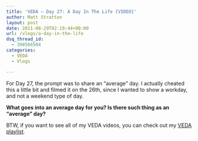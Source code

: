```yaml
---
title: 'VEDA – Day 27: A Day In The Life [VIDEO]'
author: Matt Stratton
layout: post
date: 2011-08-29T02:19:44+00:00
url: /vlogs/a-day-in-the-life
dsq_thread_id:
  - 398566504
categories:
  - VEDA
  - Vlogs

---
```

For Day 27, the prompt was to share an &#8220;average&#8221; day. I actually cheated this a little bit and filmed it on the 26th, since I wanted to show a workday, and not a weekend type of day.



**What goes into an average day for you? Is there such thing as an &#8220;average&#8221; day?**

BTW, if you want to see all of my VEDA videos, you can check out my <a href="https://www.youtube.com/playlist?list=PL20722ABC7A7D3679" target="_blank">VEDA playlist</a>.